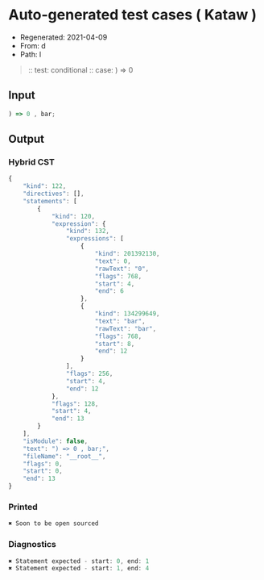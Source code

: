 # Auto-generated test cases ( Kataw )
- Regenerated: 2021-04-09
- From: d
- Path: l
> :: test: conditional
> :: case: ) => 0
## Input

`````js
) => 0 , bar;
`````

## Output

### Hybrid CST

```javascript
{
    "kind": 122,
    "directives": [],
    "statements": [
        {
            "kind": 120,
            "expression": {
                "kind": 132,
                "expressions": [
                    {
                        "kind": 201392130,
                        "text": 0,
                        "rawText": "0",
                        "flags": 768,
                        "start": 4,
                        "end": 6
                    },
                    {
                        "kind": 134299649,
                        "text": "bar",
                        "rawText": "bar",
                        "flags": 768,
                        "start": 8,
                        "end": 12
                    }
                ],
                "flags": 256,
                "start": 4,
                "end": 12
            },
            "flags": 128,
            "start": 4,
            "end": 13
        }
    ],
    "isModule": false,
    "text": ") => 0 , bar;",
    "fileName": "__root__",
    "flags": 0,
    "start": 0,
    "end": 13
}
```

### Printed

```javascript
✖ Soon to be open sourced
```

### Diagnostics

```javascript
✖ Statement expected - start: 0, end: 1
✖ Statement expected - start: 1, end: 4

```


